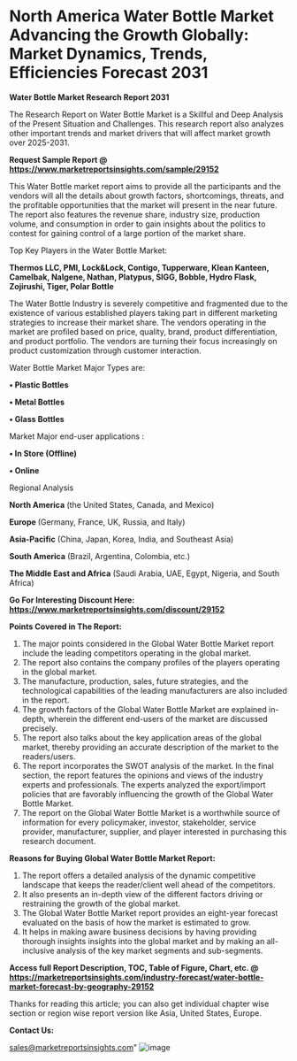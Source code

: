 # North America Water Bottle Market Advancing the Growth Globally: Market Dynamics, Trends, Efficiencies Forecast 2031

<strong>Water Bottle Market Research Report 2031</strong>

The Research Report on Water Bottle Market is a Skillful and Deep Analysis of the Present Situation and Challenges. This research report also analyzes other important trends and market drivers that will affect market growth over 2025-2031.

<strong>Request Sample Report @ <a href=https://www.marketreportsinsights.com/sample/29152>https://www.marketreportsinsights.com/sample/29152</a></strong>

This Water Bottle market report aims to provide all the participants and the vendors will all the details about growth factors, shortcomings, threats, and the profitable opportunities that the market will present in the near future. The report also features the revenue share, industry size, production volume, and consumption in order to gain insights about the politics to contest for gaining control of a large portion of the market share.

Top Key Players in the Water Bottle Market:

<strong>Thermos LLC, PMI, Lock&Lock, Contigo, Tupperware, Klean Kanteen, Camelbak, Nalgene, Nathan, Platypus, SIGG, Bobble, Hydro Flask, Zojirushi, Tiger, Polar Bottle</strong>

The Water Bottle Industry is severely competitive and fragmented due to the existence of various established players taking part in different marketing strategies to increase their market share. The vendors operating in the market are profiled based on price, quality, brand, product differentiation, and product portfolio. The vendors are turning their focus increasingly on product customization through customer interaction.

Water Bottle Market Major Types are:

<strong>• Plastic Bottles

• Metal Bottles

• Glass Bottles</strong>

Market Major end-user applications :

<strong>• In Store (Offline)

• Online</strong>

Regional Analysis

</u><strong><b>North America</b></strong> (the United States, Canada, and Mexico)

<strong><b>Europe </b></strong>(Germany, France, UK, Russia, and Italy)

<strong><b>Asia-Pacific</b></strong> (China, Japan, Korea, India, and Southeast Asia)

<strong><b>South America</b></strong> (Brazil, Argentina, Colombia, etc.)

<strong><b>The Middle East and Africa</b></strong> (Saudi Arabia, UAE, Egypt, Nigeria, and South Africa)

<strong>Go For Interesting Discount Here: <a href=https://www.marketreportsinsights.com/discount/29152>https://www.marketreportsinsights.com/discount/29152</a></strong>

<strong>Points Covered in The Report:</strong>
<ol>
  <li>The major points considered in the Global Water Bottle Market report include the leading competitors operating in the global market.</li>
  <li>The report also contains the company profiles of the players operating in the global market.</li>
  <li>The manufacture, production, sales, future strategies, and the technological capabilities of the leading manufacturers are also included in the report.</li>
  <li>The growth factors of the Global Water Bottle Market are explained in-depth, wherein the different end-users of the market are discussed precisely.</li>
  <li>The report also talks about the key application areas of the global market, thereby providing an accurate description of the market to the readers/users.</li>
  <li>The report incorporates the SWOT analysis of the market. In the final section, the report features the opinions and views of the industry experts and professionals. The experts analyzed the export/import policies that are favorably influencing the growth of the Global Water Bottle Market.</li>
  <li>The report on the Global Water Bottle Market is a worthwhile source of information for every policymaker, investor, stakeholder, service provider, manufacturer, supplier, and player interested in purchasing this research document.</li>
</ol>
<strong>Reasons for Buying Global Water Bottle Market Report:</strong>

<ol>
  <li>The report offers a detailed analysis of the dynamic competitive landscape that keeps the reader/client well ahead of the competitors.</li>
  <li>It also presents an in-depth view of the different factors driving or restraining the growth of the global market.</li>
  <li>The Global Water Bottle Market report provides an eight-year forecast evaluated on the basis of how the market is estimated to grow.</li>
  <li>It helps in making aware business decisions by having providing thorough insights insights into the global market and by making an all-inclusive analysis of the key market segments and sub-segments.</li>
</ol>
<strong>Access full Report Description, TOC, Table of Figure, Chart, etc. @ <a href=https://marketreportsinsights.com/industry-forecast/water-bottle-market-forecast-by-geography-29152>https://marketreportsinsights.com/industry-forecast/water-bottle-market-forecast-by-geography-29152</a></strong>


Thanks for reading this article; you can also get individual chapter wise section or region wise report version like Asia, United States, Europe.

<strong>Contact Us:</strong>

sales@marketreportsinsights.com"
![image](https://github.com/user-attachments/assets/12e6b726-d354-4354-8629-552f18329ed7)
